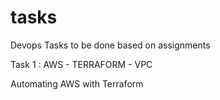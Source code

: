 # tasks
Devops Tasks to be done based on assignments

Task 1 : AWS - TERRAFORM - VPC

Automating AWS with Terraform
